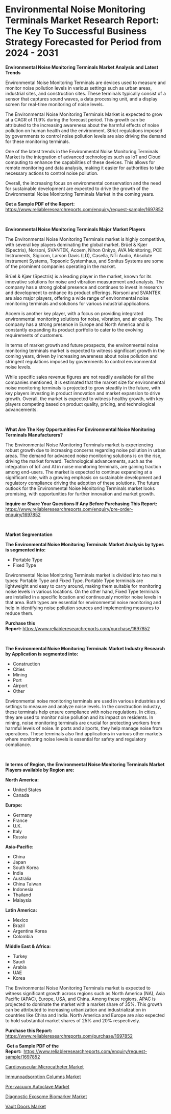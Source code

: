 <p><h1>Environmental Noise Monitoring Terminals Market Research Report: The Key To Successful Business Strategy Forecasted for Period from 2024 - 2031</h1></p><p><strong>Environmental Noise Monitoring Terminals Market Analysis and Latest Trends</strong></p>
<p><p>Environmental Noise Monitoring Terminals are devices used to measure and monitor noise pollution levels in various settings such as urban areas, industrial sites, and construction sites. These terminals typically consist of a sensor that captures sound waves, a data processing unit, and a display screen for real-time monitoring of noise levels.</p><p>The Environmental Noise Monitoring Terminals Market is expected to grow at a CAGR of 11.9% during the forecast period. This growth can be attributed to the increasing awareness about the harmful effects of noise pollution on human health and the environment. Strict regulations imposed by governments to control noise pollution levels are also driving the demand for these monitoring terminals.</p><p>One of the latest trends in the Environmental Noise Monitoring Terminals Market is the integration of advanced technologies such as IoT and Cloud computing to enhance the capabilities of these devices. This allows for remote monitoring and data analysis, making it easier for authorities to take necessary actions to control noise pollution.</p><p>Overall, the increasing focus on environmental conservation and the need for sustainable development are expected to drive the growth of the Environmental Noise Monitoring Terminals Market in the coming years.</p></p>
<p><strong>Get a Sample PDF of the Report:&nbsp;</strong> <a href="https://www.reliableresearchreports.com/enquiry/request-sample/1697852">https://www.reliableresearchreports.com/enquiry/request-sample/1697852</a></p>
<p>&nbsp;</p>
<p><strong>Environmental Noise Monitoring Terminals Major Market Players</strong></p>
<p><p>The Environmental Noise Monitoring Terminals market is highly competitive, with several key players dominating the global market. Brüel & Kjær (Spectris), Norsoni, SVANTEK, Acoem, Nihon Onkyo, AVA Monitoring, PCE Instruments, Sigicom, Larson Davis (LD), Casella, NTi Audio, Absolute Instrument Systems, Topsonic Systemhaus, and Sonitus Systems are some of the prominent companies operating in the market.</p><p>Brüel & Kjær (Spectris) is a leading player in the market, known for its innovative solutions for noise and vibration measurement and analysis. The company has a strong global presence and continues to invest in research and development to enhance its product offerings. Norsoni and SVANTEK are also major players, offering a wide range of environmental noise monitoring terminals and solutions for various industrial applications.</p><p>Acoem is another key player, with a focus on providing integrated environmental monitoring solutions for noise, vibration, and air quality. The company has a strong presence in Europe and North America and is constantly expanding its product portfolio to cater to the evolving requirements of customers.</p><p>In terms of market growth and future prospects, the environmental noise monitoring terminals market is expected to witness significant growth in the coming years, driven by increasing awareness about noise pollution and stringent regulations imposed by governments to control environmental noise levels.</p><p>While specific sales revenue figures are not readily available for all the companies mentioned, it is estimated that the market size for environmental noise monitoring terminals is projected to grow steadily in the future, with key players investing in product innovation and market expansion to drive growth. Overall, the market is expected to witness healthy growth, with key players competing based on product quality, pricing, and technological advancements.</p></p>
<p>&nbsp;</p>
<p><strong>What Are The Key Opportunities For Environmental Noise Monitoring Terminals Manufacturers?</strong></p>
<p><p>The Environmental Noise Monitoring Terminals market is experiencing robust growth due to increasing concerns regarding noise pollution in urban areas. The demand for advanced noise monitoring solutions is on the rise, driving the market forward. Technological advancements, such as the integration of IoT and AI in noise monitoring terminals, are gaining traction among end-users. The market is expected to continue expanding at a significant rate, with a growing emphasis on sustainable development and regulatory compliance driving the adoption of these solutions. The future outlook for the Environmental Noise Monitoring Terminals market looks promising, with opportunities for further innovation and market growth.</p></p>
<p><strong>Inquire or Share Your Questions If Any Before Purchasing This Report:</strong> <a href="https://www.reliableresearchreports.com/enquiry/pre-order-enquiry/1697852">https://www.reliableresearchreports.com/enquiry/pre-order-enquiry/1697852</a></p>
<p>&nbsp;</p>
<p><strong>Market Segmentation</strong></p>
<p><strong>The Environmental Noise Monitoring Terminals Market Analysis by types is segmented into:</strong></p>
<p><ul><li>Portable Type</li><li>Fixed Type</li></ul></p>
<p><p>Environmental Noise Monitoring Terminals market is divided into two main types: Portable Type and Fixed Type. Portable Type terminals are lightweight and easy to carry around, making them suitable for monitoring noise levels in various locations. On the other hand, Fixed Type terminals are installed in a specific location and continuously monitor noise levels in that area. Both types are essential for environmental noise monitoring and help in identifying noise pollution sources and implementing measures to reduce them.</p></p>
<p><strong>Purchase this Report:&nbsp;</strong><a href="https://www.reliableresearchreports.com/purchase/1697852">https://www.reliableresearchreports.com/purchase/1697852</a></p>
<p>&nbsp;</p>
<p><strong>The Environmental Noise Monitoring Terminals Market Industry Research by Application is segmented into:</strong></p>
<p><ul><li>Construction</li><li>Cities</li><li>Mining</li><li>Port</li><li>Airport</li><li>Other</li></ul></p>
<p><p>Environmental noise monitoring terminals are used in various industries and settings to measure and analyze noise levels. In the construction industry, these terminals help ensure compliance with noise regulations. In cities, they are used to monitor noise pollution and its impact on residents. In mining, noise monitoring terminals are crucial for protecting workers from harmful levels of noise. In ports and airports, they help manage noise from operations. These terminals also find applications in various other markets where monitoring noise levels is essential for safety and regulatory compliance.</p></p>
<p>&nbsp;</p>
<p><strong>In terms of Region, the Environmental Noise Monitoring Terminals Market Players available by Region are:</strong></p>
<p>
    <p> <strong> North America: </strong>
        <ul>
            <li>United States</li>
            <li>Canada</li>
        </ul>
        </p> 
    <p> <strong> Europe: </strong>
        <ul>
            <li>Germany</li>
            <li>France</li>
            <li>U.K.</li>
            <li>Italy</li>
            <li>Russia</li>
        </ul>
        </p> 
    <p> <strong> Asia-Pacific: </strong>
        <ul>
            <li>China</li>
            <li>Japan</li>
            <li>South Korea</li>
            <li>India</li>
            <li>Australia</li>
            <li>China Taiwan</li>
            <li>Indonesia</li>
            <li>Thailand</li>
            <li>Malaysia</li>
        </ul>
        </p> 
    <p> <strong> Latin America: </strong>
        <ul>
            <li>Mexico</li>
            <li>Brazil</li>
            <li>Argentina Korea</li>
            <li>Colombia</li>
        </ul>
        </p> 
    <p> <strong> Middle East & Africa: </strong>
        <ul>
            <li>Turkey</li>
            <li>Saudi</li>
            <li>Arabia</li>
            <li>UAE</li>
            <li>Korea</li>
        </ul>
    </p>
    </p>
<p><p>The Environmental Noise Monitoring Terminals market is expected to witness significant growth across regions such as North America (NA), Asia Pacific (APAC), Europe, USA, and China. Among these regions, APAC is projected to dominate the market with a market share of 35%. This growth can be attributed to increasing urbanization and industrialization in countries like China and India. North America and Europe are also expected to hold substantial market shares of 25% and 20% respectively.</p></p>
<p><strong>Purchase this Report: </strong><a href="https://www.reliableresearchreports.com/purchase/1697852">https://www.reliableresearchreports.com/purchase/1697852</a></p>
<p>&nbsp;<strong>Get a Sample PDF of the Report:&nbsp;&nbsp;</strong><a href="https://www.reliableresearchreports.com/enquiry/request-sample/1697852">https://www.reliableresearchreports.com/enquiry/request-sample/1697852</a></p>
<p><strong></strong></p>
<p><p><a href="https://issuu.com/reportprime-2/docs/cardiovascular-microcatheter-market-size-2030.pptx">Cardiovascular Microcatheter Market</a></p><p><a href="https://medium.com/@scottford2001/immunoadsorption-columns-market-the-key-to-successful-business-strategy-forecast-till-2031-9aba7ced3413">Immunoadsorption Columns Market</a></p><p><a href="https://issuu.com/reportprime-2/docs/pre-vacuum-autoclave-market-size-2030.pptx">Pre-vacuum Autoclave Market</a></p><p><a href="https://medium.com/@ashlybednar2023/diagnostic-exosome-biomarker-market-research-report-its-history-and-forecast-2024-to-2031-f595c6641bbd">Diagnostic Exosome Biomarker Market</a></p><p><a href="https://github.com/rahu1506/Market-Research-Report-List-3/blob/main/vault-doors-market.md">Vault Doors Market</a></p></p>